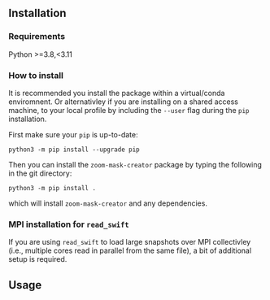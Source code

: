 ## Installation

### Requirements

Python >=3.8,<3.11

### How to install

It is recommended you install the package within a virtual/conda enviromnent.
Or alternativley if you are installing on a shared access machine, to your
local profile by including the `--user` flag during the `pip` installation.

First make sure your `pip` is up-to-date:

`python3 -m pip install --upgrade pip`

Then you can install the `zoom-mask-creator` package by typing the following in
the git directory: 

`python3 -m pip install .`

which will install `zoom-mask-creator` and any dependencies.

### MPI installation for `read_swift`

If you are using `read_swift` to load large snapshots over MPI collectivley
(i.e., multiple cores read in parallel from the same file), a bit of additional
setup is required.

## Usage
